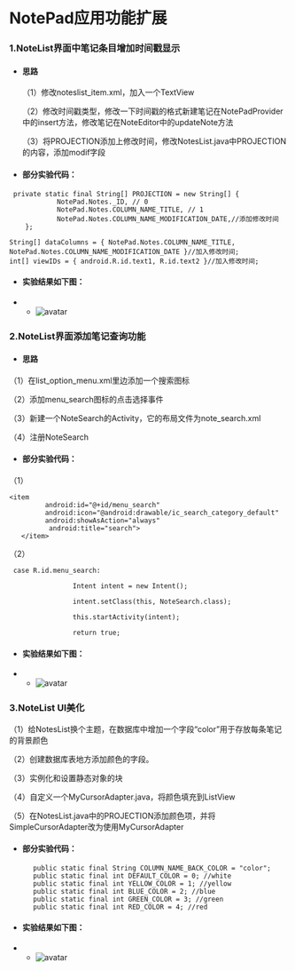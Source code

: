 # NotePad应用功能扩展

### 1.NoteList界面中笔记条目增加时间戳显示

- #### 思路

  （1）修改noteslist_item.xml，加入一个TextView
  
   （2）修改时间戳类型，修改一下时间戳的格式新建笔记在NotePadProvider中的insert方法，修改笔记在NoteEditor中的updateNote方法
   
   （3）将PROJECTION添加上修改时间，修改NotesList.java中PROJECTION的内容，添加modif字段
   
   
- #### 部分实验代码：
```
 private static final String[] PROJECTION = new String[] {
            NotePad.Notes._ID, // 0           
            NotePad.Notes.COLUMN_NAME_TITLE, // 1            
            NotePad.Notes.COLUMN_NAME_MODIFICATION_DATE,//添加修改时间       
    };
```
```
String[] dataColumns = { NotePad.Notes.COLUMN_NAME_TITLE, NotePad.Notes.COLUMN_NAME_MODIFICATION_DATE }//加入修改时间;
int[] viewIDs = { android.R.id.text1, R.id.text2 }//加入修改时间;
```

- #### 实验结果如下图：

- - ![avatar]()

### 2.NoteList界面添加笔记查询功能

- #### 思路

（1）在list_option_menu.xml里边添加一个搜索图标

 （2）添加menu_search图标的点击选择事件
 
 （3）新建一个NoteSearch的Activity，它的布局文件为note_search.xml
 
 （4）注册NoteSearch
 
 - #### 部分实验代码：
 
 （1）
 ```
 <item    
          android:id="@+id/menu_search"
          android:icon="@android:drawable/ic_search_category_default"
          android:showAsAction="always"
           android:title="search">  
    </item>
```
 （2）
```
 case R.id.menu_search:
 
                Intent intent = new Intent();
                
                intent.setClass(this, NoteSearch.class);
                
                this.startActivity(intent);
                
                return true;
```

- #### 实验结果如下图：
- - ![avatar]()
 
 
 
 ### 3.NoteList  UI美化
 
 （1）给NotesList换个主题，在数据库中增加一个字段“color”用于存放每条笔记的背景颜色
 
 （2）创建数据库表地方添加颜色的字段。
 
 （3）实例化和设置静态对象的块
 
 （4）自定义一个MyCursorAdapter.java，将颜色填充到ListView
 
 （5）在NotesList.java中的PROJECTION添加颜色项，并将SimpleCursorAdapter改为使用MyCursorAdapter
 
  - #### 部分实验代码：
  ```
        public static final String COLUMN_NAME_BACK_COLOR = "color";
        public static final int DEFAULT_COLOR = 0; //white
        public static final int YELLOW_COLOR = 1; //yellow
        public static final int BLUE_COLOR = 2; //blue
        public static final int GREEN_COLOR = 3; //green
        public static final int RED_COLOR = 4; //red
```
 - #### 实验结果如下图：
- - ![avatar]()
 
 
 
 
 
 
